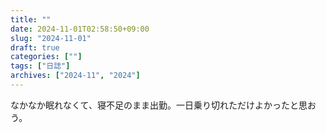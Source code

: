 ```yaml
---
title: ""
date: 2024-11-01T02:58:50+09:00
slug: "2024-11-01"
draft: true
categories: [""]
tags: ["日誌"]
archives: ["2024-11", "2024"]
---
```

なかなか眠れなくて、寝不足のまま出勤。一日乗り切れただけよかったと思おう。

